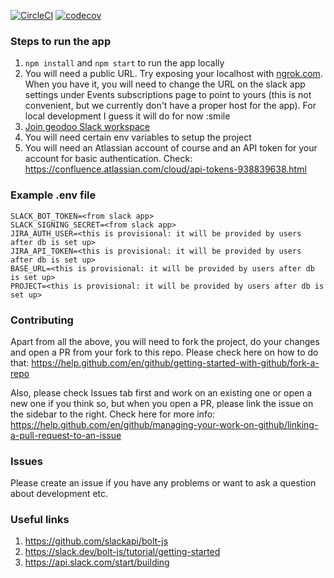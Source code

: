 [![CircleCI](https://circleci.com/gh/GeoDoo/post-your-standup.svg?style=svg)](https://circleci.com/gh/GeoDoo/post-your-standup)
[![codecov](https://codecov.io/gh/GeoDoo/post-your-standup/branch/master/graph/badge.svg)](https://codecov.io/gh/GeoDoo/post-your-standup)

### Steps to run the app

1. `npm install` and `npm start` to run the app locally
2. You will need a public URL. Try exposing your localhost with [ngrok.com](https://ngrok.com/). When you have it, you will need to change the URL on the slack app settings under Events subscriptions page to point to yours (this is not convenient, but we currently don't have a proper host for the app). For local development I guess it will do for now :smile
3. [Join geodoo Slack workspace](https://join.slack.com/t/geodoo/shared_invite/zt-fcn7iygw-F05NMjqmv42GTh6TRKTBOA)
4. You will need certain env variables to setup the project
5. You will need an Atlassian account of course and an API token for your account for basic authentication. Check: https://confluence.atlassian.com/cloud/api-tokens-938839638.html

### Example .env file
```
SLACK_BOT_TOKEN=<from slack app>
SLACK_SIGNING_SECRET=<from slack app>
JIRA_AUTH_USER=<this is provisional: it will be provided by users after db is set up>
JIRA_API_TOKEN=<this is provisional: it will be provided by users after db is set up>
BASE_URL=<this is provisional: it will be provided by users after db is set up>
PROJECT=<this is provisional: it will be provided by users after db is set up>
```

### Contributing
Apart from all the above, you will need to fork the project, do your changes and open a PR from your fork to this repo. Please check here on how to do that: https://help.github.com/en/github/getting-started-with-github/fork-a-repo

Also, please check Issues tab first and work on an existing one or open a new one if you think so, but when you open a PR, please link the issue on the sidebar to the right. Check here for more info: https://help.github.com/en/github/managing-your-work-on-github/linking-a-pull-request-to-an-issue

### Issues
Please create an issue if you have any problems or want to ask a question about development etc.

### Useful links
1. https://github.com/slackapi/bolt-js
2. https://slack.dev/bolt-js/tutorial/getting-started
3. https://api.slack.com/start/building